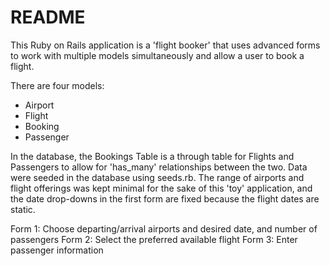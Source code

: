 # README

This Ruby on Rails application is a 'flight booker' that uses advanced forms to work with multiple models simultaneously and allow a user to book a flight.

There are four models:
- Airport
- Flight
- Booking
- Passenger

In the database, the Bookings Table is a through table for Flights and Passengers to allow for 'has_many' relationships between the two. Data were seeded in the database using seeds.rb. The range of airports and flight offerings was kept minimal for the sake of this 'toy' application, and the date drop-downs in the first form are fixed because the flight dates are static.

Form 1: Choose departing/arrival airports and desired date, and number of passengers
Form 2: Select the preferred available flight
Form 3: Enter passenger information





